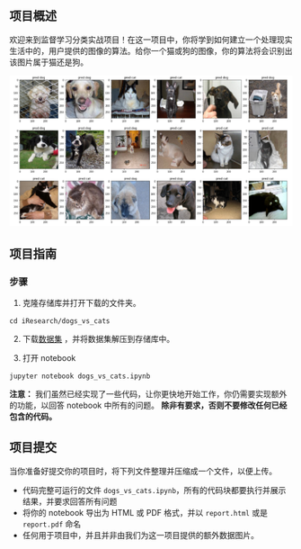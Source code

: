 [//]: # (Image References)

[image1]: ./images/sample.png "Sample Output"


## 项目概述

欢迎来到监督学习分类实战项目！在这一项目中，你将学到如何建立一个处理现实生活中的，用户提供的图像的算法。给你一个猫或狗的图像，你的算法将会识别出该图片属于猫还是狗。

![Sample Output][image1]

## 项目指南

### 步骤

1. 克隆存储库并打开下载的文件夹。

 ```	
cd iResearch/dogs_vs_cats
```

2. 下载[数据集](https://s3.cn-north-1.amazonaws.com.cn/static-documents/nd101/v4-dataset/dogImages.zip) ，并将数据集解压到存储库中。

3. 打开 notebook

 ```
jupyter notebook dogs_vs_cats.ipynb
```

__注意：__ 我们虽然已经实现了一些代码，让你更快地开始工作，你仍需要实现额外的功能，以回答 notebook 中所有的问题。
__除非有要求，否则不要修改任何已经包含的代码。__

## 项目提交

当你准备好提交你的项目时，将下列文件整理并压缩成一个文件，以便上传。

- 代码完整可运行的文件 `dogs_vs_cats.ipynb`，所有的代码块都要执行并展示结果，并要求回答所有问题
- 将你的 notebook 导出为 HTML 或 PDF 格式，并以 `report.html` 或是 `report.pdf` 命名
- 任何用于项目中，并且并非由我们为这一项目提供的额外数据图片。

